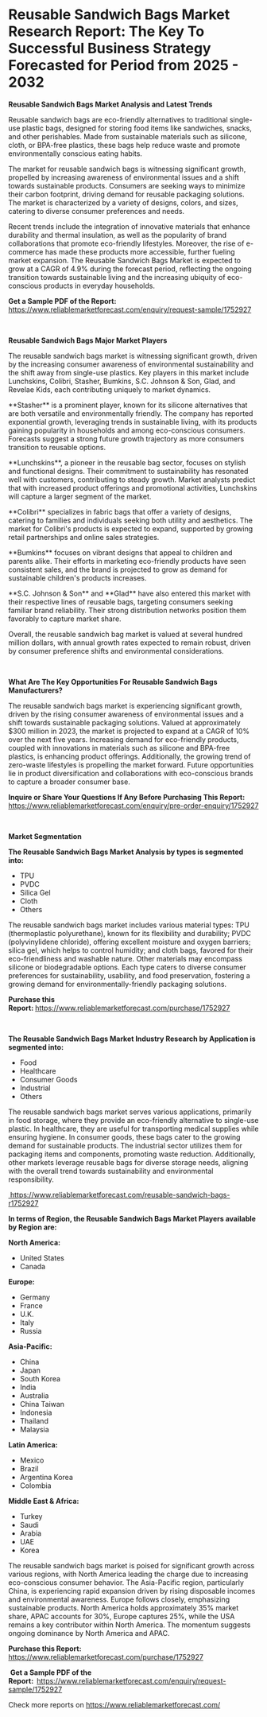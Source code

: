 <p><h1>Reusable Sandwich Bags Market Research Report: The Key To Successful Business Strategy Forecasted for Period from 2025 - 2032</h1></p><p><strong>Reusable Sandwich Bags Market Analysis and Latest Trends</strong></p>
<p><p>Reusable sandwich bags are eco-friendly alternatives to traditional single-use plastic bags, designed for storing food items like sandwiches, snacks, and other perishables. Made from sustainable materials such as silicone, cloth, or BPA-free plastics, these bags help reduce waste and promote environmentally conscious eating habits.</p><p>The market for reusable sandwich bags is witnessing significant growth, propelled by increasing awareness of environmental issues and a shift towards sustainable products. Consumers are seeking ways to minimize their carbon footprint, driving demand for reusable packaging solutions. The market is characterized by a variety of designs, colors, and sizes, catering to diverse consumer preferences and needs. </p><p>Recent trends include the integration of innovative materials that enhance durability and thermal insulation, as well as the popularity of brand collaborations that promote eco-friendly lifestyles. Moreover, the rise of e-commerce has made these products more accessible, further fueling market expansion. The Reusable Sandwich Bags Market is expected to grow at a CAGR of 4.9% during the forecast period, reflecting the ongoing transition towards sustainable living and the increasing ubiquity of eco-conscious products in everyday households.</p></p>
<p><strong>Get a Sample PDF of the Report:&nbsp;</strong> <a href="https://www.reliablemarketforecast.com/enquiry/request-sample/1752927?utm_campaign=2876&utm_medium=2&utm_source=Github&utm_content=ia&utm_term=05042025&utm_id=reusable-sandwich-bags">https://www.reliablemarketforecast.com/enquiry/request-sample/1752927</a></p>
<p>&nbsp;</p>
<p><strong>Reusable Sandwich Bags Major Market Players</strong></p>
<p><p>The reusable sandwich bags market is witnessing significant growth, driven by the increasing consumer awareness of environmental sustainability and the shift away from single-use plastics. Key players in this market include Lunchskins, Colibri, Stasher, Bumkins, S.C. Johnson & Son, Glad, and Revelae Kids, each contributing uniquely to market dynamics.</p><p>**Stasher** is a prominent player, known for its silicone alternatives that are both versatile and environmentally friendly. The company has reported exponential growth, leveraging trends in sustainable living, with its products gaining popularity in households and among eco-conscious consumers. Forecasts suggest a strong future growth trajectory as more consumers transition to reusable options.</p><p>**Lunchskins**, a pioneer in the reusable bag sector, focuses on stylish and functional designs. Their commitment to sustainability has resonated well with customers, contributing to steady growth. Market analysts predict that with increased product offerings and promotional activities, Lunchskins will capture a larger segment of the market.</p><p>**Colibri** specializes in fabric bags that offer a variety of designs, catering to families and individuals seeking both utility and aesthetics. The market for Colibri's products is expected to expand, supported by growing retail partnerships and online sales strategies.</p><p>**Bumkins** focuses on vibrant designs that appeal to children and parents alike. Their efforts in marketing eco-friendly products have seen consistent sales, and the brand is projected to grow as demand for sustainable children's products increases.</p><p>**S.C. Johnson & Son** and **Glad** have also entered this market with their respective lines of reusable bags, targeting consumers seeking familiar brand reliability. Their strong distribution networks position them favorably to capture market share.</p><p>Overall, the reusable sandwich bag market is valued at several hundred million dollars, with annual growth rates expected to remain robust, driven by consumer preference shifts and environmental considerations.</p></p>
<p>&nbsp;</p>
<p><strong>What Are The Key Opportunities For Reusable Sandwich Bags Manufacturers?</strong></p>
<p><p>The reusable sandwich bags market is experiencing significant growth, driven by the rising consumer awareness of environmental issues and a shift towards sustainable packaging solutions. Valued at approximately $300 million in 2023, the market is projected to expand at a CAGR of 10% over the next five years. Increasing demand for eco-friendly products, coupled with innovations in materials such as silicone and BPA-free plastics, is enhancing product offerings. Additionally, the growing trend of zero-waste lifestyles is propelling the market forward. Future opportunities lie in product diversification and collaborations with eco-conscious brands to capture a broader consumer base.</p></p>
<p><strong>Inquire or Share Your Questions If Any Before Purchasing This Report:</strong> <a href="https://www.reliablemarketforecast.com/enquiry/pre-order-enquiry/1752927?utm_campaign=2876&utm_medium=2&utm_source=Github&utm_content=ia&utm_term=05042025&utm_id=reusable-sandwich-bags">https://www.reliablemarketforecast.com/enquiry/pre-order-enquiry/1752927</a></p>
<p>&nbsp;</p>
<p><strong>Market Segmentation</strong></p>
<p><strong>The Reusable Sandwich Bags Market Analysis by types is segmented into:</strong></p>
<p><ul><li>TPU</li><li>PVDC</li><li>Silica Gel</li><li>Cloth</li><li>Others</li></ul></p>
<p><p>The reusable sandwich bags market includes various material types: TPU (thermoplastic polyurethane), known for its flexibility and durability; PVDC (polyvinylidene chloride), offering excellent moisture and oxygen barriers; silica gel, which helps to control humidity; and cloth bags, favored for their eco-friendliness and washable nature. Other materials may encompass silicone or biodegradable options. Each type caters to diverse consumer preferences for sustainability, usability, and food preservation, fostering a growing demand for environmentally-friendly packaging solutions.</p></p>
<p><strong>Purchase this Report:&nbsp;</strong><a href="https://www.reliablemarketforecast.com/purchase/1752927?utm_campaign=2876&utm_medium=2&utm_source=Github&utm_content=ia&utm_term=05042025&utm_id=reusable-sandwich-bags">https://www.reliablemarketforecast.com/purchase/1752927</a></p>
<p>&nbsp;</p>
<p><strong>The Reusable Sandwich Bags Market Industry Research by Application is segmented into:</strong></p>
<p><ul><li>Food</li><li>Healthcare</li><li>Consumer Goods</li><li>Industrial</li><li>Others</li></ul></p>
<p><p>The reusable sandwich bags market serves various applications, primarily in food storage, where they provide an eco-friendly alternative to single-use plastic. In healthcare, they are useful for transporting medical supplies while ensuring hygiene. In consumer goods, these bags cater to the growing demand for sustainable products. The industrial sector utilizes them for packaging items and components, promoting waste reduction. Additionally, other markets leverage reusable bags for diverse storage needs, aligning with the overall trend towards sustainability and environmental responsibility.</p></p>
<p><a href="https://www.reliablemarketforecast.com/reusable-sandwich-bags-r1752927?utm_campaign=2876&utm_medium=2&utm_source=Github&utm_content=ia&utm_term=05042025&utm_id=reusable-sandwich-bags">&nbsp;https://www.reliablemarketforecast.com/reusable-sandwich-bags-r1752927</a></p>
<p><strong>In terms of Region, the Reusable Sandwich Bags Market Players available by Region are:</strong></p>
<p>
    <p> <strong> North America: </strong>
        <ul>
            <li>United States</li>
            <li>Canada</li>
        </ul>
        </p> 
    <p> <strong> Europe: </strong>
        <ul>
            <li>Germany</li>
            <li>France</li>
            <li>U.K.</li>
            <li>Italy</li>
            <li>Russia</li>
        </ul>
        </p> 
    <p> <strong> Asia-Pacific: </strong>
        <ul>
            <li>China</li>
            <li>Japan</li>
            <li>South Korea</li>
            <li>India</li>
            <li>Australia</li>
            <li>China Taiwan</li>
            <li>Indonesia</li>
            <li>Thailand</li>
            <li>Malaysia</li>
        </ul>
        </p> 
    <p> <strong> Latin America: </strong>
        <ul>
            <li>Mexico</li>
            <li>Brazil</li>
            <li>Argentina Korea</li>
            <li>Colombia</li>
        </ul>
        </p> 
    <p> <strong> Middle East & Africa: </strong>
        <ul>
            <li>Turkey</li>
            <li>Saudi</li>
            <li>Arabia</li>
            <li>UAE</li>
            <li>Korea</li>
        </ul>
    </p>
    </p>
<p><p>The reusable sandwich bags market is poised for significant growth across various regions, with North America leading the charge due to increasing eco-conscious consumer behavior. The Asia-Pacific region, particularly China, is experiencing rapid expansion driven by rising disposable incomes and environmental awareness. Europe follows closely, emphasizing sustainable products. North America holds approximately 35% market share, APAC accounts for 30%, Europe captures 25%, while the USA remains a key contributor within North America. The momentum suggests ongoing dominance by North America and APAC.</p></p>
<p><strong>Purchase this Report: </strong><a href="https://www.reliablemarketforecast.com/purchase/1752927?utm_campaign=2876&utm_medium=2&utm_source=Github&utm_content=ia&utm_term=05042025&utm_id=reusable-sandwich-bags">https://www.reliablemarketforecast.com/purchase/1752927</a></p>
<p>&nbsp;<strong>Get a Sample PDF of the Report:&nbsp;&nbsp;</strong><a href="https://www.reliablemarketforecast.com/enquiry/request-sample/1752927?utm_campaign=2876&utm_medium=2&utm_source=Github&utm_content=ia&utm_term=05042025&utm_id=reusable-sandwich-bags">https://www.reliablemarketforecast.com/enquiry/request-sample/1752927</a></p>
<p><strong></strong></p>
<p>Check more reports on <a href="https://www.reliablemarketforecast.com/?utm_campaign=2876&utm_medium=2&utm_source=Github&utm_content=ia&utm_term=05042025&utm_id=reusable-sandwich-bags">https://www.reliablemarketforecast.com/</a></p>